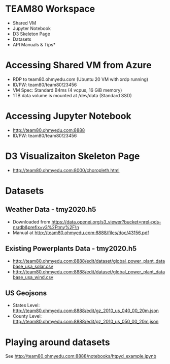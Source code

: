 # TEAM80 Workspace
* Shared VM
* Jupyter Notebook
* D3 Skeleton Page
* Datasets
* API Manuals & Tips* 


# Accessing Shared VM from Azure
* RDP to team80.ohmyedu.com (Ubuntu 20 VM with xrdp running)
* ID/PW: team80/team80!23456
* VM Spec: Standard B4ms (4 vcpus, 16 GiB memory)
* 1TB data volume is mounted at /dev/data (Standard SSD)

# Accessing Jupyter Notebook
* http://team80.ohmyedu.com:8888
* ID/PW: team80/team80!23456

# D3 Visualizaiton Skeleton Page
* http://team80.ohmyedu.com:8000/choropleth.html

# Datasets
## Weather Data - tmy2020.h5
- Downloaded from https://data.openei.org/s3_viewer?bucket=nrel-pds-nsrdb&prefix=v3%2Ftmy%2F\n
- Manual at http://team80.ohmyedu.com:8888/files/doc/43156.pdf

## Existing Powerplants Data - tmy2020.h5
 * http://team80.ohmyedu.com:8888/edit/dataset/global_power_plant_database_usa_solar.csv
 * http://team80.ohmyedu.com:8888/edit/dataset/global_power_plant_database_usa_wind.csv

## US Geojsons
 * States Level: http://team80.ohmyedu.com:8888/edit/gz_2010_us_040_00_20m.json
 * County Level: http://team80.ohmyedu.com:8888/edit/gz_2010_us_050_00_20m.json

# Playing around datasets
See http://team80.ohmyedu.com:8888/notebooks/htpyd_example.ipynb
